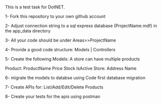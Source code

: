 This is a test task for DotNET.

1- Fork this repository to your own github account

2- Adjust connection string to a sql express database (ProjectName.mdf) in the app_data directory

3- All your code should be under Areas>>ProjectName

4- Provide a good code structure: Models | Controllers

5- Create the following Models: A store can have multiple products

Product:
	ProductName
	Price
	Stock
	IsActive
Store:
	Address
	Name
	
6- migrate the models to databse using Code first database migration

7- Create APIs for:
	List/Add/Edit/Delete Products
	
8- Create your tests for the apis using postman

